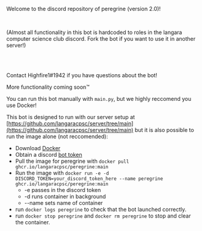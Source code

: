 Welcome to the discord repository of peregrine (version 2.0)!

<br/>

(Almost all functionality in this bot is hardcoded to roles in the langara computer science club discord. Fork the bot if you want to use it in another server!)

<br/>
<br/>

Contact Highfire1#1942 if you have questions about the bot!

More functionality coming soon™️


You can run this bot manually with `main.py`, but we highly reccomend you use Docker!

This bot is designed to run with our server setup at [https://github.com/langaracpsc/server/tree/main](https://github.com/langaracpsc/server/tree/main) but it is also possible to run the image alone (not reccomended):

- Download [Docker](https://www.docker.com/)
- Obtain a discord [bot token](https://docs.pycord.dev/en/stable/discord.html)
- Pull the image for peregrine with `docker pull ghcr.io/langaracpsc/peregrine:main`
- Run the image with `docker run -e -d DISCORD_TOKEN=your_discord_token_here --name peregrine ghcr.io/langaracpsc/peregrine:main`
    - -e passes in the discord token
    - -d runs container in background
    - --name sets name of container
- run `docker logs peregrine` to check that the bot launched correctly.
- run `docker stop peregrine` and `docker rm peregrine` to stop and clear the container.